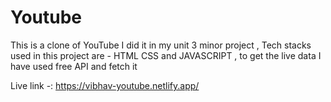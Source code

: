 # Youtube
This is a clone of YouTube I did it in my unit 3 minor project ,
Tech stacks used in this project are -
HTML CSS and JAVASCRIPT , to get the live data I have used free API and fetch it

Live link -: https://vibhav-youtube.netlify.app/
